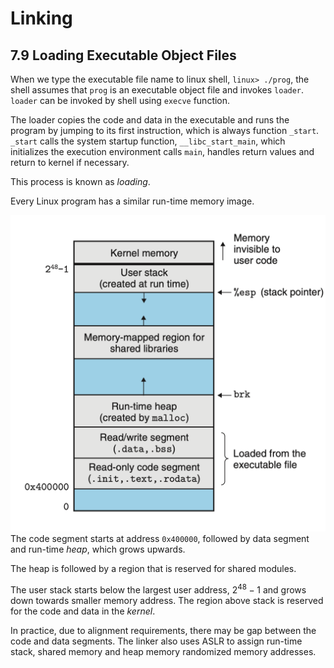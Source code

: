 # Linking
## 7.9 Loading Executable Object Files
When we type the executable file name to linux shell, `linux> ./prog`, the shell assumes that `prog` is an executable object file and invokes `loader`. `loader` can be invoked by shell using `execve` function.

The loader copies the code and data in the executable and runs the program by jumping to its first instruction, which is always function `_start`. `_start` calls the system startup function, `__libc_start_main`, which initializes the execution environment calls `main`, handles return values and return to kernel if necessary.

This process is known as *loading*.

Every Linux program has a similar run-time memory image.

![](figures/figure7.15_run-time_memory_image.png)
The code segment starts at address `0x400000`, followed by data segment and run-time *heap*, which grows upwards.

The heap is followed by a region that is reserved for shared modules.

The user stack starts below the largest user address, $2^{48}-1$ and grows down towards smaller memory address. The region above stack is reserved for the code and data in the *kernel*.

In practice, due to alignment requirements, there may be gap between the code and data segments. The linker also uses ASLR to assign run-time stack, shared memory and heap memory randomized memory addresses.

